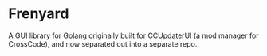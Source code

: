 <!--
# CCUpdaterUI

## Summary

Unofficial mod installer / updater / manager UI for CrossCode.

Not affilated with, not related to, etc. regarding Radical Fish Games.

## Dependencies

Measurements specified by Material Design are used for consistency with the CCDirectLink website under the understanding that these measurements are part of a design language. No code from other Material Design implementations is used, in favour of a ninepatch-based approach with code where necessary to implement transitions and other animated features.

For other dependencies, please see the bindata/credits.txt file.
-->

# Frenyard

A GUI library for Golang originally built for CCUpdaterUI (a mod manager for CrossCode), and now separated out into a separate repo.